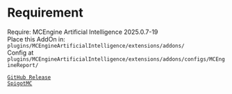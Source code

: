 # Requirement

Require: MCEngine Artificial Intelligence 2025.0.7-19  
Place this AddOn in: `plugins/MCEngineArtificialIntelligence/extensions/addons/`  
Config at `plugins/MCEngineArtificialIntelligence/extensions/addons/configs/MCEngineReport/`

[`GitHub Release`](https://github.com/MCEngine-Engine/artificialintelligence/releases)  
[`SpigotMC`](https://www.spigotmc.org/resources/artificialintelligence-engine.124931/)
